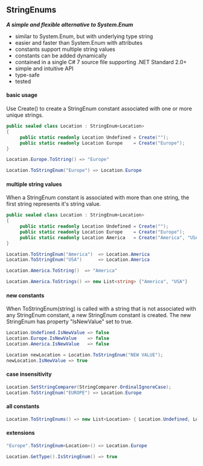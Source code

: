 ## StringEnums&nbsp;&nbsp;

***A simple and flexible alternative to System.Enum***
- similar to System.Enum, but with underlying type string
- easier and faster than System.Enum with attributes
- constants support multiple string values
- constants can be added dynamically
- contained in a single C# 7 source file supporting .NET Standard 2.0+
- simple and intuitive API
- type-safe
- tested

#### basic usage
Use Create() to create a StringEnum constant associated with one or more unique strings.
```csharp
public sealed class Location : StringEnum<Location>
{
     public static readonly Location Undefined = Create("");
     public static readonly Location Europe    = Create("Europe");
}

Location.Europe.ToString() => "Europe"

Location.ToStringEnum("Europe") => Location.Europe
```
#### multiple string values
When a StringEnum constant is associated with more than one string, the first string represents it's string value.
```csharp
public sealed class Location : StringEnum<Location>
{
     public static readonly Location Undefined = Create("");
     public static readonly Location Europe    = Create("Europe");
     public static readonly Location America   = Create("America", "USA");
}

Location.ToStringEnum("America")  => Location.America
Location.ToStringEnum("USA")      => Location.America

Location.America.ToString()  => "America"

Location.America.ToStrings() => new List<string> {"America", "USA"}
```
#### new constants
When ToStringEnum(string) is called with a string that is not associated with any StringEnum constant, a new StringEnum constant is created. The new StringEnum has property "IsNewValue" set to true.
```csharp
Location.Undefined.IsNewValue => false
Location.Europe.IsNewValue    => false
Location.America.IsNewValue   => false

Location newLocation = Location.ToStringEnum("NEW VALUE");
newLocation.IsNewValue => true
```
#### case insensitivity
```csharp
Location.SetStringComparer(StringComparer.OrdinalIgnoreCase);
Location.ToStringEnum("EUROPE") => Location.Europe
```
#### all constants
```csharp
Location.ToStringEnums() => new List<Location> { Location.Undefined, Location.Europe, Location.America }
```
#### extensions
```csharp
"Europe".ToStringEnum<Location>() => Location.Europe

Location.GetType().IsStringEnum() => true
```
